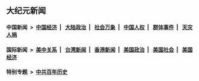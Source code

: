 ## 大纪元新闻

#### 中国新闻 &nbsp;>&nbsp; [中国经济](indexes/ncid283/README.md?04041245) &nbsp;| &nbsp; [大陆政治](indexes/ncid277/README.md?04041245) &nbsp;| &nbsp; [社会万象](indexes/ncid282/README.md?04041245) &nbsp;| &nbsp; [中国人权](indexes/ncid278/README.md?04041245) &nbsp;| &nbsp; [群体事件](indexes/ncid279/README.md?04041245) &nbsp;| &nbsp; [天灾人祸](indexes/ncid280/README.md?04041245)

#### 国际新闻 &nbsp;>&nbsp; [美中关系](indexes/nf1412576/README.md?04041245) &nbsp;| &nbsp; [台湾新闻](indexes/ncid1349361/README.md?04041245) &nbsp;| &nbsp; [香港新闻](indexes/ncid1349362/README.md?04041245) &nbsp;| &nbsp; [美国政治](indexes/ncid1078159/README.md?04041245) &nbsp;| &nbsp; [美国社会](indexes/ncid1078160/README.md?04041245) &nbsp;| &nbsp; [美国经济](indexes/ncid1078158/README.md?04041245)

#### 特别专题 &nbsp;>&nbsp; [中共百年历史](https://github.com/epoch-news/epoch-special/blob/master/README.md?04041245)  
